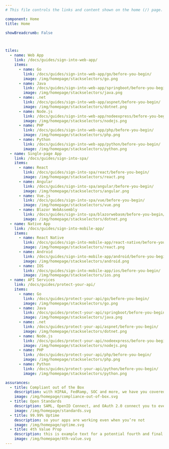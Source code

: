 ```yaml
---
# This file controls the links and content shown on the home (/) page.

component: Home
title: Home

showBreadcrumb: False



tiles:
  - name: Web App
    link: /docs/guides/sign-into-web-app/
    items:
      - name: Go
        link: /docs/guides/sign-into-web-app/go/before-you-begin/
        image: /img/homepage/stackselectors/go.png
      - name: Java
        link: /docs/guides/sign-into-web-app/springboot/before-you-begin/
        image: /img/homepage/stackselectors/java.png
      - name: .net
        link: /docs/guides/sign-into-web-app/aspnet/before-you-begin/
        image: /img/homepage/stackselectors/dotnet.png
      - name: Node.js
        link: /docs/guides/sign-into-web-app/nodeexpress/before-you-begin/
        image: /img/homepage/stackselectors/nodejs.png
      - name: PHP
        link: /docs/guides/sign-into-web-app/php/before-you-begin/
        image: /img/homepage/stackselectors/php.png
      - name: Python
        link: /docs/guides/sign-into-web-app/python/before-you-begin/
        image: /img/homepage/stackselectors/python.png
  - name: Single-page App
    link: /docs/guides/sign-into-spa/
    items:
      - name: React
        link: /docs/guides/sign-into-spa/react/before-you-begin/
        image: /img/homepage/stackselectors/react.png
      - name: Angular
        link: /docs/guides/sign-into-spa/angular/before-you-begin/
        image: /img/homepage/stackselectors/angular.png
      - name: Vue.js
        link: /docs/guides/sign-into-spa/vue/before-you-begin/
        image: /img/homepage/stackselectors/vue.png
      - name: Blazor WebAssembly
        link: /docs/guides/sign-into-spa/blazorwebasm/before-you-begin/
        image: /img/homepage/stackselectors/dotnet.png
  - name: Native App
    link: /docs/guides/sign-into-mobile-app/
    items:
      - name: React Native
        link: /docs/guides/sign-into-mobile-app/react-native/before-you-begin/
        image: /img/homepage/stackselectors/react.png
      - name: Android
        link: /docs/guides/sign-into-mobile-app/android/before-you-begin/
        image: /img/homepage/stackselectors/android.png
      - name: IOS
        link: /docs/guides/sign-into-mobile-app/ios/before-you-begin/
        image: /img/homepage/stackselectors/ios.png
  - name: API Services
    link: /docs/guides/protect-your-api/
    items:
      - name: Go
        link: /docs/guides/protect-your-api/go/before-you-begin/
        image: /img/homepage/stackselectors/go.png
      - name: Java
        link: /docs/guides/protect-your-api/springboot/before-you-begin/
        image: /img/homepage/stackselectors/java.png
      - name: .net
        link: /docs/guides/protect-your-api/aspnet/before-you-begin/
        image: /img/homepage/stackselectors/dotnet.png
      - name: Node.js
        link: /docs/guides/protect-your-api/nodeexpress/before-you-begin/
        image: /img/homepage/stackselectors/nodejs.png
      - name: PHP
        link: /docs/guides/protect-your-api/php/before-you-begin/
        image: /img/homepage/stackselectors/php.png
      - name: Python
        link: /docs/guides/protect-your-api/python/before-you-begin/
        image: /img/homepage/stackselectors/python.png

assurances:
  - title: Compliant out of the Box
    description: with HIPAA, FedRamp, SOC and more, we have you covered
    image: /img/homepage/compliance-out-of-box.svg
  - title: Open Standards
    description: SAML, OpenID Connect, and OAuth 2.0 connect you to everything else
    image: /img/homepage/standards.svg
  - title: 99.99% Uptime
    description: so your apps are working even when you’re not
    image: /img/homepage/uptime.svg
  - title: 4th Value Prop
    description: this is example text for a potential fourth and final value prop
    image: /img/homepage/4th-value.svg
---
```

